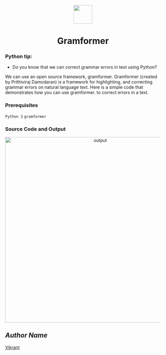 <div align="center">
  <img height="60" src="https://user-images.githubusercontent.com/85709371/156916372-d8c1bbdd-5fe9-40d1-a250-5a1d4d454832.png">
</div>

<h1 align="center">Gramformer</h1>

### Python tip:
- Do you know that we can correct grammar errors in text using Python?

We can use an open source framework, gramformer. Gramformer (created by Prithiviraj Damodaran) is a framework for highlighting, and correcting grammar errors on natural language text.
Here is a simple code that demonstrates how you can use gramformer. to correct errors in a text.

### Prerequisites
`Python 3`
`gramformer`

### Source Code and Output
<p align="center">
  <a href="Output/gramformer.png"><img height="600" src="https://user-images.githubusercontent.com/85709371/162176095-1e4cc520-cc39-4157-9761-d1240bb075fd.png" alt="output"></a>
</p>

## *Author Name*
[Vikrant](https://github.com/vikrant-v28)
